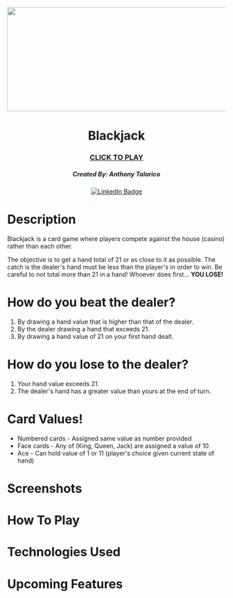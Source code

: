 <div id="header" align="center">

  <img src="https://casino.betmgm.com/en/blog/wp-content/uploads/2022/03/header-card-placed-on-blackjack-table-blackjack-etiquette.jpg" width="700" height="240">

</div>

<div id="description" align="center">

  # Blackjack

  ### [CLICK TO PLAY]()

  ##### Created By: Anthony Talarico

  [![LinkedIn Badge](https://img.shields.io/badge/-@anthonytalarico-blue?style=flat&logo=Linkedin&logoColor=black)](https://www.linkedin.com/in/anthony-talarico/)

</div>

# Description

Blackjack is a card game where players compete against the house (casino) rather than each other.  

The objective is to get a hand total of 21 or as close to it as possible. The catch is the dealer's hand must be less than the player's in order to win. Be careful to not total more than 21 in a hand! Whoever does first... **YOU LOSE!**

# How do you beat the dealer?
1. By drawing a hand value that is higher than that of the dealer.
2. By the dealer drawing a hand that exceeds 21.
3. By drawing a hand value of 21 on your first hand dealt.

# How do you lose to the dealer? 
1. Your hand value exceeds 21.
2. The dealer's hand has a greater value than yours at the end of turn.

# Card Values!
* Numbered cards - Assigned same value as number provided
* Face cards - Any of (King, Queen, Jack) are assigned a value of 10
* Ace - Can hold value of 1 or 11 (player's choice given current state of hand)

# Screenshots


# How To Play


# Technologies Used


# Upcoming Features
